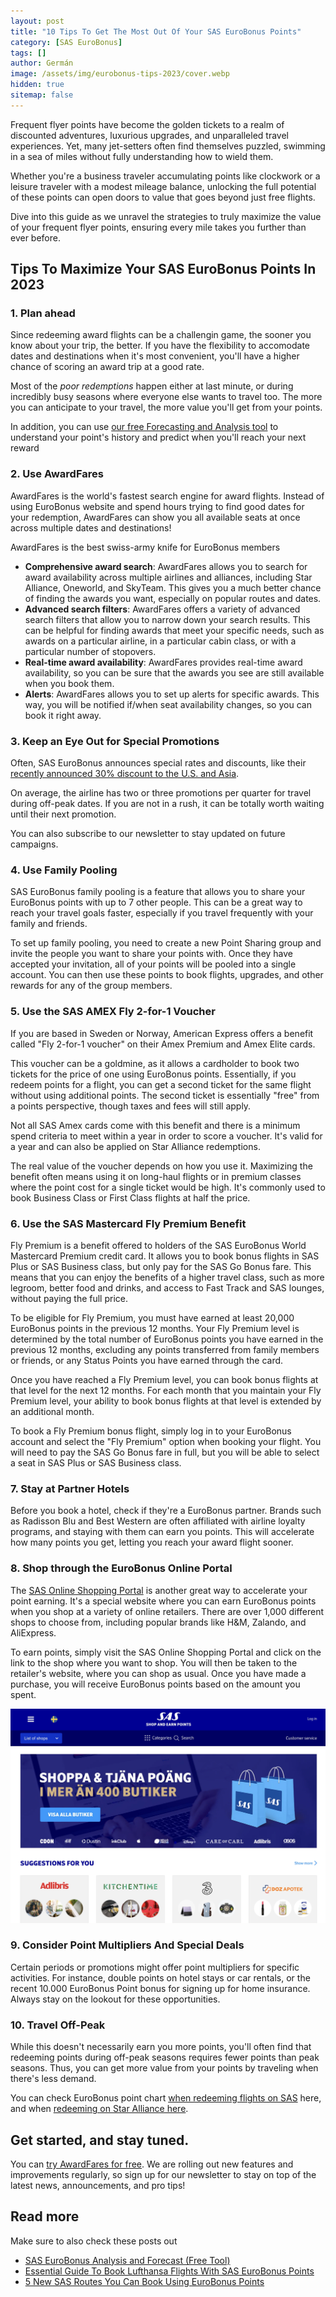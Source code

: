 ```yaml
---
layout: post
title: "10 Tips To Get The Most Out Of Your SAS EuroBonus Points"
category: [SAS EuroBonus]
tags: []
author: Germán
image: /assets/img/eurobonus-tips-2023/cover.webp
hidden: true
sitemap: false
---
```


Frequent flyer points have become the golden tickets to a realm of discounted adventures, luxurious upgrades, and unparalleled travel experiences. Yet, many jet-setters often find themselves puzzled, swimming in a sea of miles without fully understanding how to wield them. 

Whether you're a business traveler accumulating points like clockwork or a leisure traveler with a modest mileage balance, unlocking the full potential of these points can open doors to value that goes beyond just free flights. 

Dive into this guide as we unravel the strategies to truly maximize the value of your frequent flyer points, ensuring every mile takes you further than ever before.


## Tips To Maximize Your SAS EuroBonus Points In 2023

### 1. Plan ahead

Since redeeming award flights can be a challengin game, the sooner you know about your trip, the better. If you have the flexibility to accomodate dates and destinations when it's most convenient, you'll have a higher chance of scoring an award trip at a good rate.

Most of the *poor redemptions* happen either at last minute, or during incredibly busy seasons where everyone else wants to travel too. The more you can anticipate to your travel, the more value you'll get from your points.

In addition, you can use [our free Forecasting and Analysis tool](https://blog.awardfares.com/eurobonus-analysis-and-forecast/) to understand your point's history and predict when you'll reach your next reward

### 2. Use AwardFares

AwardFares is the world's fastest search engine for award flights. Instead of using EuroBonus website and spend hours trying to find good dates for your redemption, AwardFares can show you all available seats at once across multiple dates and destinations!

AwardFares is the best swiss-army knife for EuroBonus members

* **Comprehensive award search**: AwardFares allows you to search for award availability across multiple airlines and alliances, including Star Alliance, Oneworld, and SkyTeam. This gives you a much better chance of finding the awards you want, especially on popular routes and dates.
* **Advanced search filters**: AwardFares offers a variety of advanced search filters that allow you to narrow down your search results. This can be helpful for finding awards that meet your specific needs, such as awards on a particular airline, in a particular cabin class, or with a particular number of stopovers.
* **Real-time award availability**: AwardFares provides real-time award availability, so you can be sure that the awards you see are still available when you book them.
* **Alerts**: AwardFares allows you to set up alerts for specific awards. This way, you will be notified if/when seat availability changes, so you can book it right away.


### 3. Keep an Eye Out for Special Promotions

Often, SAS EuroBonus announces special rates and discounts, like their [recently announced 30% discount to the U.S. and Asia](https://blog.awardfares.com/eurobonus-discount-sept-2023/). 

On average, the airline has two or three promotions per quarter for travel during off-peak dates. If you are not in a rush, it can be totally worth waiting until their next promotion. 

You can also subscribe to our newsletter to stay updated on future campaigns.


### 4. Use Family Pooling

SAS EuroBonus family pooling is a feature that allows you to share your EuroBonus points with up to 7 other people. This can be a great way to reach your travel goals faster, especially if you travel frequently with your family and friends.

To set up family pooling, you need to create a new Point Sharing group and invite the people you want to share your points with. Once they have accepted your invitation, all of your points will be pooled into a single account. You can then use these points to book flights, upgrades, and other rewards for any of the group members.


### 5. Use the SAS AMEX Fly 2-for-1 Voucher

If you are based in Sweden or Norway, American Express offers a benefit called "Fly 2-for-1 voucher" on their Amex Premium and Amex Elite cards.

This voucher can be a goldmine, as it allows a cardholder to book two tickets for the price of one using EuroBonus points. Essentially, if you redeem points for a flight, you can get a second ticket for the same flight without using additional points. The second ticket is essentially "free" from a points perspective, though taxes and fees will still apply.

Not all SAS Amex cards come with this benefit and there is a minimum spend criteria to meet within a year in order to score a voucher. It's valid for a year and can also be applied on Star Alliance redemptions.

The real value of the voucher depends on how you use it. Maximizing the benefit often means using it on long-haul flights or in premium classes where the point cost for a single ticket would be high. It's commonly used to book Business Class or First Class flights at half the price.


### 6. Use the SAS Mastercard Fly Premium Benefit

Fly Premium is a benefit offered to holders of the SAS EuroBonus World Mastercard Premium credit card. It allows you to book bonus flights in SAS Plus or SAS Business class, but only pay for the SAS Go Bonus fare. This means that you can enjoy the benefits of a higher travel class, such as more legroom, better food and drinks, and access to Fast Track and SAS lounges, without paying the full price.

To be eligible for Fly Premium, you must have earned at least 20,000 EuroBonus points in the previous 12 months. Your Fly Premium level is determined by the total number of EuroBonus points you have earned in the previous 12 months, excluding any points transferred from family members or friends, or any Status Points you have earned through the card.

Once you have reached a Fly Premium level, you can book bonus flights at that level for the next 12 months. For each month that you maintain your Fly Premium level, your ability to book bonus flights at that level is extended by an additional month.

To book a Fly Premium bonus flight, simply log in to your EuroBonus account and select the "Fly Premium" option when booking your flight. You will need to pay the SAS Go Bonus fare in full, but you will be able to select a seat in SAS Plus or SAS Business class.


### 7. Stay at Partner Hotels

Before you book a hotel, check if they're a EuroBonus partner. Brands such as Radisson Blu and Best Western are often affiliated with airline loyalty programs, and staying with them can earn you points. This will accelerate how many points you get, letting you reach your award flight sooner.

### 8. Shop through the EuroBonus Online Portal

The [SAS Online Shopping Portal](https://onlineshopping.flysas.com/) is another great way to accelerate your point earning. It's a special website where you can earn EuroBonus points when you shop at a variety of online retailers. There are over 1,000 different shops to choose from, including popular brands like H&M, Zalando, and AliExpress.

To earn points, simply visit the SAS Online Shopping Portal and click on the link to the shop where you want to shop. You will then be taken to the retailer's website, where you can shop as usual. Once you have made a purchase, you will receive EuroBonus points based on the amount you spent.


<img src="/assets/img/eurobonus-tips-2023/eurobonus-shop.webp" alt="SAS Online Shopping Portal." />

### 9. Consider Point Multipliers And Special Deals

Certain periods or promotions might offer point multipliers for specific activities. For instance, double points on hotel stays or car rentals, or the recent 10.000 EuroBonus Point bonus for signing up for home insurance. Always stay on the lookout for these opportunities.


### 10. Travel Off-Peak

While this doesn't necessarily earn you more points, you'll often find that redeeming points during off-peak seasons requires fewer points than peak seasons. Thus, you can get more value from your points by traveling when there's less demand.

You can check EuroBonus point chart [when redeeming flights on SAS](https://www.flysas.com/en/eurobonus/points/fly-with-points/point-chart/) here, and when [redeeming on Star Alliance here](https://www.flysas.com/en/eurobonus/points/fly-with-points/star-alliance-point-chart/).

## Get started, and stay tuned.

You can [try AwardFares for free](https://awardfares.com/). We are rolling out new features and improvements regularly, so sign up for our newsletter to stay on top of the latest news, announcements, and pro tips!

## Read more

Make sure to also check these posts out

- [SAS EuroBonus Analysis and Forecast (Free Tool)](https://blog.awardfares.com/eurobonus-analysis-and-forecast/)
- [Essential Guide To Book Lufthansa Flights With SAS EuroBonus Points](https://blog.awardfares.com/lufthansa-with-eurobonus-guide/)
- [5 New SAS Routes You Can Book Using EuroBonus Points](https://blog.awardfares.com/eurobonus-july-2023/)
